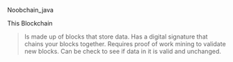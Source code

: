 Noobchain_java

This Blockchain
> Is made up of blocks that store data. 
> Has a digital signature that chains your blocks together.
> Requires proof of work mining to validate new blocks.
> Can be check to see if data in it is valid and unchanged.
